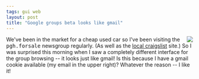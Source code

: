 ```yaml
---
tags: gui web
layout: post
title: "Google groups beta looks like gmail"
---
```




<a href='http://www.cwinters.com/images/blog/google_groups_large.png'><img src='http://www.cwinters.com/images/blog/google_groups_small.png' align='right' border='0'/></a>
We've been in the market for a cheap used car so I've been visiting the <tt>pgh.forsale</tt> newsgroup regularly. (As well as the <a href="http://pittsburgh.craigslist.org/car/">local craigslist</a> site.) So I was surprised this morning when I saw a completely different interface for the group browsing -- it looks just like gmail! Is this because I have a gmail cookie available (my email in the upper right)? Whatever the reason -- I like it!


